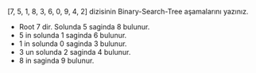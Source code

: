 [7, 5, 1, 8, 3, 6, 0, 9, 4, 2] dizisinin Binary-Search-Tree aşamalarını yazınız.

- Root 7 dir. Solunda 5 saginda 8 bulunur.
- 5 in solunda 1 saginda 6 bulunur.
- 1 in solunda 0 saginda 3 bulunur.
- 3 un solunda 2 saginda 4 bulunur.
- 8 in saginda 9 bulunur.
